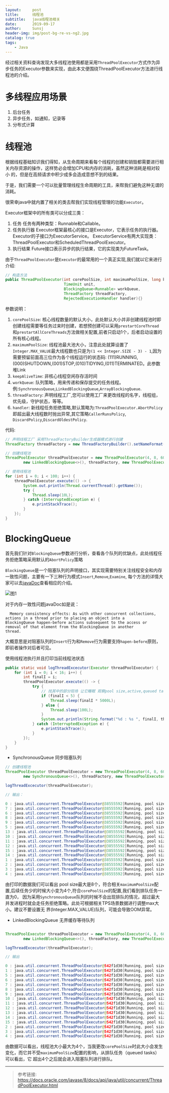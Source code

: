 ```yaml
---
layout:     post
title:      线程池
subtitle:   java线程池相关
date:       2019-09-17
author:     Sunsj
header-img: img/post-bg-re-vs-ng2.jpg
catalog: true
tags:
    - Java
---
```


经过相关资料查询发现大多线程池使用都是采用`ThreadPoolExecutor`方式作为异步任务的Executor参数来实现，由此本文便围绕ThreadPoolExecutor方法进行线程池的介绍。


# 多线程应用场景

1. 后台任务
2. 异步任务，如通知，记录等
3. 分布式计算

# 线程池 

根据线程基础知识我们得知，从生命周期来看每个线程的创建和销毁都需要进行相关内存资源的操作，这样势必会增加CPU和内存的消耗，虽然这种消耗是相对较小
的，但是在高频请求中积少成多会造成意想不到的结果。

于是，我们需要一个可以批量管理线程生命周期的工具，来帮我们避免这种无谓的消耗。

很荣幸java中就内置了相关的类去帮我们实现线程管理的功能`Executor`。

Executor框架中的所有类可以分成三类：

1. 任务 
任务有两种类型：Runnable和Callable。
2. 任务执行器 
Executor框架最核心的接口是Executor，它表示任务的执行器。 
Executor的子接口为ExecutorService。 
ExecutorService有两大实现类：ThreadPoolExecutor和ScheduledThreadPoolExecutor。
3. 执行结果 
Future接口表示异步的执行结果，它的实现类为FutureTask。


由于`ThreadPoolExecutor`是`Executor`的最常用的一个真正实现,我们就以它来进行介绍:

```java
// 构造方法
public ThreadPoolExecutor(int corePoolSize, int maximumPoolSize, long keepAliveTime,  
                          TimeUnit unit,  
                          BlockingQueue<Runnable> workQueue,  
                          ThreadFactory threadFactory,  
                          RejectedExecutionHandler handler){}
```

参数说明：
1. `corePoolSize`: 核心线程数量的默认大小，此处默认大小并非创建线程池时即创建线程需要等任务过来时创建，若想预创建可以采用`prestartCoreThread`
和`prestartAllCoreThreads`方法做相关配置,前者只启动1个，后者启动设置的所有核心线程。
2. `maximumPoolSize`: 线程池最大池大小，注意此处就算设置了`Integer.MAX_VALUE`最大线程数也只是为`(1 << Integer.SIZE - 3) - 1`,因为
需要预留前面高三位作为各个线程运行的状态码: (111)RUNNING,(000)SHUTDOWN,(001)STOP,(010)TIDYING,(011)TERMINATED。此参数堆Link
3. `keepAliveTime`: 非核心线程空闲存存活时间
4. `workQueue`: 队列策略，用来传递和保存提交的任务线程。例:`SynchronousQueue`,`LinkedBlockingQueue`,`ArrayBlockingQueue`.
5. `threadFactory`: 声明线程工厂,您可以使用工厂来更改线程的名字，线程组，优先级，守护状态，等等。
6. `handler`: 新线程任务拒绝策略,默认策略为:`ThreadPoolExecutor.AbortPolicy` 即超出最大线程数时抛出异常,其它策略`CallerRunsPolicy`,
`DiscardPolicy`,`DiscardOldestPolicy`.

代码:

```java
// 声明线程工厂 采用ThreadFactoryBuilder生成器模式进行创建
ThreadFactory threadFactory = new ThreadFactoryBuilder().setNameFormat("MY_THREAD_%d").get();

// 创建线程池
ThreadPoolExecutor threadPoolExecutor = new ThreadPoolExecutor(4, 8, 60L, TimeUnit.SECONDS,
        new LinkedBlockingQueue<>(), threadFactory, new ThreadPoolExecutor.CallerRunsPolicy());

// 使用线程池
for (int i = 0; i < 100; i++) {
    threadPoolExecutor.execute(() -> {
        System.out.println(Thread.currentThread().getName());
        try {
            Thread.sleep(10L);
        } catch (InterruptedException e) {
            e.printStackTrace();
        }
    });
}
```

# BlockingQueue

首先我们针对`BlockingQueue`参数进行分析，查看各个队列的优缺点，此处线程任务拒绝策略采用默认的`AbortPolicy`策略

`BlockingQueue`是一个阻塞队列的声明接口，其实现需要特别关注线程安全和内存一致性问题，主要有一下三种行为模式`Insert`,`Remove`,`Examine`,
每个方法的详情大家可以去[javaDoc](https://docs.oracle.com/javase/8/docs/api/)查看相应的介绍。

![图1](https://image-1256109364.cos.ap-beijing.myqcloud.com/java/%E7%BA%BF%E7%A8%8B%E6%B1%A0-1.png)

对于内存一致性问题javaDoc如是说：
```text
  Memory consistency effects: As with other concurrent collections, actions in a thread prior to placing an object into a 
BlockingQueue happen-before actions subsequent to the access or removal of that element from the BlockingQueue in another 
thread.
```
大概意思是对阻塞队列的`Insert`行为和`Remove`行为需要支持`hapen-before`原则，即前者操作对后者可见。


使用线程池执行并且打印当前线程池状态

```java
public static void logThreadExcecutor(Executor threadPoolExecutor) {
    for (int i = 0; i < 16; i++) {
        int finalI = i;
        threadPoolExecutor.execute(() -> {
            try {
                // 找其中的部分现场 让它睡眠 观察pool size,active,queued tasks和 completed tasks等参数的变化
                if (finalI < 5) {
                    Thread.sleep(finalI * 5000L);
                } else {
                    Thread.sleep(100L);
                }
                System.out.println(String.format("%d : %s ", finalI, threadPoolExecutor.toString()));
            } catch (InterruptedException e) {
                e.printStackTrace();
            }
        });
    }
}
```


- SynchronousQueue 同步阻塞队列

```java
// 创建线程池
ThreadPoolExecutor threadPoolExecutor = new ThreadPoolExecutor(4, 8, 60L, TimeUnit.SECONDS,
        new SynchronousQueue<>(), threadFactory, new ThreadPoolExecutor.CallerRunsPolicy());

logThreadExcecutor(threadPoolExecutor);

// 输出：

0 : java.util.concurrent.ThreadPoolExecutor@38555592[Running, pool size = 3, active threads = 3, queued tasks = 0, completed tasks = 0] 
7 : java.util.concurrent.ThreadPoolExecutor@38555592[Running, pool size = 8, active threads = 8, queued tasks = 0, completed tasks = 1] 
6 : java.util.concurrent.ThreadPoolExecutor@38555592[Running, pool size = 8, active threads = 8, queued tasks = 0, completed tasks = 1] 
8 : java.util.concurrent.ThreadPoolExecutor@38555592[Running, pool size = 8, active threads = 8, queued tasks = 0, completed tasks = 1] 
9 : java.util.concurrent.ThreadPoolExecutor@38555592[Running, pool size = 8, active threads = 8, queued tasks = 0, completed tasks = 1] 
5 : java.util.concurrent.ThreadPoolExecutor@38555592[Running, pool size = 8, active threads = 8, queued tasks = 0, completed tasks = 1] 
13 : java.util.concurrent.ThreadPoolExecutor@38555592[Running, pool size = 8, active threads = 7, queued tasks = 0, completed tasks = 5] 
10 : java.util.concurrent.ThreadPoolExecutor@38555592[Running, pool size = 8, active threads = 7, queued tasks = 0, completed tasks = 5] 
11 : java.util.concurrent.ThreadPoolExecutor@38555592[Running, pool size = 8, active threads = 7, queued tasks = 0, completed tasks = 5] 
12 : java.util.concurrent.ThreadPoolExecutor@38555592[Running, pool size = 8, active threads = 7, queued tasks = 0, completed tasks = 5] 
15 : java.util.concurrent.ThreadPoolExecutor@38555592[Running, pool size = 8, active threads = 5, queued tasks = 0, completed tasks = 8] 
14 : java.util.concurrent.ThreadPoolExecutor@38555592[Running, pool size = 8, active threads = 5, queued tasks = 0, completed tasks = 8] 
1 : java.util.concurrent.ThreadPoolExecutor@38555592[Running, pool size = 8, active threads = 4, queued tasks = 0, completed tasks = 9] 
2 : java.util.concurrent.ThreadPoolExecutor@38555592[Running, pool size = 8, active threads = 3, queued tasks = 0, completed tasks = 10] 
3 : java.util.concurrent.ThreadPoolExecutor@38555592[Running, pool size = 4, active threads = 2, queued tasks = 0, completed tasks = 11] 
4 : java.util.concurrent.ThreadPoolExecutor@38555592[Running, pool size = 4, active threads = 1, queued tasks = 0, completed tasks = 12] 

```

由打印的数据我们可以看出 pool size最大是8个，符合相关`maximumPoolSize`配置,后续任务少的时候大小变为4个,符合`corePoolSize`的配置,我们看到排队任务一直为0，
因为采用`SynchronousQueue`队列的时候不会出现排队的情况，超过最大并发进程时就会走任务拒绝策略。此处可根据相关TPS场景数据进行调整max大小。建议不要设置无
界(Integer.MAX_VALUE)队列，可能会导致OOM异常。


- LinkedBlockingQueue 无界缓存等待队列


```java

ThreadPoolExecutor threadPoolExecutor = new ThreadPoolExecutor(4, 8, 60L, TimeUnit.SECONDS,
        new LinkedBlockingQueue<>(), threadFactory, new ThreadPoolExecutor.CallerRunsPolicy());

logThreadExcecutor(threadPoolExecutor);

// 输出

0 : java.util.concurrent.ThreadPoolExecutor@542f1d30[Running, pool size = 3, active threads = 3, queued tasks = 0, completed tasks = 0] 
1 : java.util.concurrent.ThreadPoolExecutor@542f1d30[Running, pool size = 4, active threads = 4, queued tasks = 11, completed tasks = 1] 
5 : java.util.concurrent.ThreadPoolExecutor@542f1d30[Running, pool size = 4, active threads = 4, queued tasks = 10, completed tasks = 2] 
6 : java.util.concurrent.ThreadPoolExecutor@542f1d30[Running, pool size = 4, active threads = 4, queued tasks = 9, completed tasks = 3] 
7 : java.util.concurrent.ThreadPoolExecutor@542f1d30[Running, pool size = 4, active threads = 4, queued tasks = 8, completed tasks = 4] 
8 : java.util.concurrent.ThreadPoolExecutor@542f1d30[Running, pool size = 4, active threads = 4, queued tasks = 7, completed tasks = 5] 
9 : java.util.concurrent.ThreadPoolExecutor@542f1d30[Running, pool size = 4, active threads = 4, queued tasks = 6, completed tasks = 6] 
10 : java.util.concurrent.ThreadPoolExecutor@542f1d30[Running, pool size = 4, active threads = 4, queued tasks = 5, completed tasks = 7] 
11 : java.util.concurrent.ThreadPoolExecutor@542f1d30[Running, pool size = 4, active threads = 4, queued tasks = 4, completed tasks = 8] 
12 : java.util.concurrent.ThreadPoolExecutor@542f1d30[Running, pool size = 4, active threads = 4, queued tasks = 3, completed tasks = 9] 
13 : java.util.concurrent.ThreadPoolExecutor@542f1d30[Running, pool size = 4, active threads = 4, queued tasks = 2, completed tasks = 10] 
14 : java.util.concurrent.ThreadPoolExecutor@542f1d30[Running, pool size = 4, active threads = 4, queued tasks = 1, completed tasks = 11] 
15 : java.util.concurrent.ThreadPoolExecutor@542f1d30[Running, pool size = 4, active threads = 4, queued tasks = 0, completed tasks = 12] 
2 : java.util.concurrent.ThreadPoolExecutor@542f1d30[Running, pool size = 4, active threads = 3, queued tasks = 0, completed tasks = 13] 
3 : java.util.concurrent.ThreadPoolExecutor@542f1d30[Running, pool size = 4, active threads = 2, queued tasks = 0, completed tasks = 14] 
4 : java.util.concurrent.ThreadPoolExecutor@542f1d30[Running, pool size = 4, active threads = 1, queued tasks = 0, completed tasks = 15]

```

由数据可以看出，线程池大小最大为4个，当我更改`corePoolSize`时此大小会发生变化，而它并不受`maximumPoolSize`配置的影响，从排队任务（queued tasks）可以看出，它
超出4个之后就会进入阻塞队列进行排队。



--- 
> 参考链接: 
> https://docs.oracle.com/javase/8/docs/api/java/util/concurrent/ThreadPoolExecutor.html